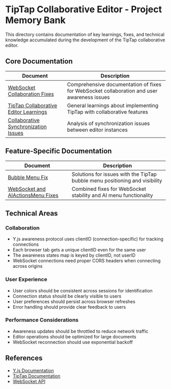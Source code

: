 # TipTap Collaborative Editor - Project Memory Bank

This directory contains documentation of key learnings, fixes, and technical knowledge accumulated during the development of the TipTap collaborative editor.

## Core Documentation

| Document | Description |
|----------|-------------|
| [WebSocket Collaboration Fixes](./websocket_collaboration_fixes.md) | Comprehensive documentation of fixes for WebSocket collaboration and user awareness issues |
| [TipTap Collaborative Editor Learnings](./tiptap-collaborative-editor-learnings.md) | General learnings about implementing TipTap with collaborative features |
| [Collaborative Synchronization Issues](./tiptap_collaborative_synchronization_issues.md) | Analysis of synchronization issues between editor instances |

## Feature-Specific Documentation

| Document | Description |
|----------|-------------|
| [Bubble Menu Fix](./bubble_menu_fix.md) | Solutions for issues with the TipTap bubble menu positioning and visibility |
| [WebSocket and AIActionsMenu Fixes](./tiptap_fixes_websocket_aiactionsmenu.md) | Combined fixes for WebSocket stability and AI menu functionality |

## Technical Areas

### Collaboration

- Y.js awareness protocol uses clientID (connection-specific) for tracking connections
- Each browser tab gets a unique clientID even for the same user
- The awareness states map is keyed by clientID, not userID
- WebSocket connections need proper CORS headers when connecting across origins

### User Experience

- User colors should be consistent across sessions for identification
- Connection status should be clearly visible to users
- User preferences should persist across browser refreshes
- Error handling should provide clear feedback to users

### Performance Considerations

- Awareness updates should be throttled to reduce network traffic
- Editor operations should be optimized for large documents
- WebSocket reconnection should use exponential backoff

## References

- [Y.js Documentation](https://docs.yjs.dev/)
- [TipTap Documentation](https://tiptap.dev/docs)
- [WebSocket API](https://developer.mozilla.org/en-US/docs/Web/API/WebSockets_API) 